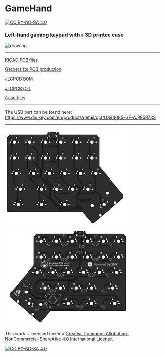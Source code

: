 # GameHand

[![CC BY-NC-SA 4.0][cc-by-nc-sa-shield]][cc-by-nc-sa]

### Left-hand gaming keypad with a 3D printed case

<img src="https://i.imgur.com/ia3bcUBl.jpg" alt="drawing" width="800"/>

---

[KiCAD PCB files](pcb/)

[Gerbers for PCB production](pcb/gerbers/)

[JLCPCB BOM](pcb/fab/GameHand_bom_jlc.csv)

[JLCPCB CPL](pcb/fab/GameHand_cpl_jlc.csv)

[Case files](case/)

---

The USB port can be found here: 
https://www.digikey.com/en/products/detail/gct/USB4085-GF-A/9859733

-----

<img src="pcb/front.png" alt="drawing" width="400"/> <img src="pcb/back.png" alt="drawing" width="400"/>

This work is licensed under a
[Creative Commons Attribution-NonCommercial-ShareAlike 4.0 International License][cc-by-nc-sa].

[![CC BY-NC-SA 4.0][cc-by-nc-sa-image]][cc-by-nc-sa]

[cc-by-nc-sa]: http://creativecommons.org/licenses/by-nc-sa/4.0/
[cc-by-nc-sa-image]: https://licensebuttons.net/l/by-nc-sa/4.0/88x31.png
[cc-by-nc-sa-shield]: https://img.shields.io/badge/License-CC%20BY--NC--SA%204.0-lightgrey.svg
